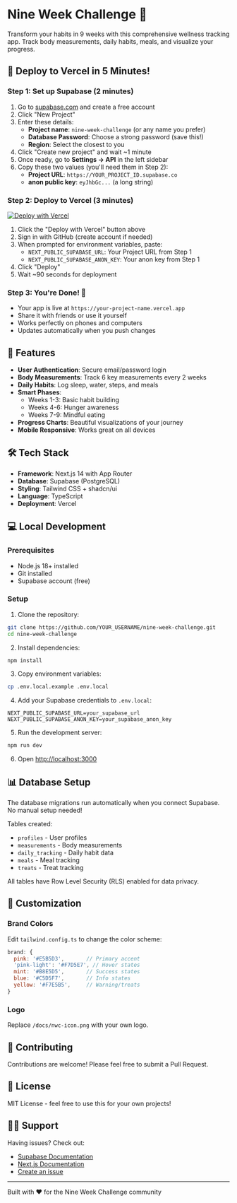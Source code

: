 # Nine Week Challenge 🎯

Transform your habits in 9 weeks with this comprehensive wellness tracking app. Track body measurements, daily habits, meals, and visualize your progress.

## 🚀 Deploy to Vercel in 5 Minutes!

### Step 1: Set up Supabase (2 minutes)

1. Go to [supabase.com](https://supabase.com) and create a free account
2. Click "New Project"
3. Enter these details:
   - **Project name**: `nine-week-challenge` (or any name you prefer)
   - **Database Password**: Choose a strong password (save this!)
   - **Region**: Select the closest to you
4. Click "Create new project" and wait ~1 minute
5. Once ready, go to **Settings → API** in the left sidebar
6. Copy these two values (you'll need them in Step 2):
   - **Project URL**: `https://YOUR_PROJECT_ID.supabase.co`
   - **anon public key**: `eyJhbGc...` (a long string)

### Step 2: Deploy to Vercel (3 minutes)

[![Deploy with Vercel](https://vercel.com/button)](https://vercel.com/new/clone?repository-url=https://github.com/YOUR_USERNAME/nine-week-challenge&env=NEXT_PUBLIC_SUPABASE_URL,NEXT_PUBLIC_SUPABASE_ANON_KEY&envDescription=Required%20Supabase%20credentials&envLink=https://github.com/YOUR_USERNAME/nine-week-challenge/blob/main/.env.local.example&project-name=nine-week-challenge&repository-name=nine-week-challenge)

1. Click the "Deploy with Vercel" button above
2. Sign in with GitHub (create account if needed)
3. When prompted for environment variables, paste:
   - `NEXT_PUBLIC_SUPABASE_URL`: Your Project URL from Step 1
   - `NEXT_PUBLIC_SUPABASE_ANON_KEY`: Your anon key from Step 1
4. Click "Deploy"
5. Wait ~90 seconds for deployment

### Step 3: You're Done! 🎉

- Your app is live at `https://your-project-name.vercel.app`
- Share it with friends or use it yourself
- Works perfectly on phones and computers
- Updates automatically when you push changes

## 📱 Features

- **User Authentication**: Secure email/password login
- **Body Measurements**: Track 6 key measurements every 2 weeks
- **Daily Habits**: Log sleep, water, steps, and meals
- **Smart Phases**: 
  - Weeks 1-3: Basic habit building
  - Weeks 4-6: Hunger awareness
  - Weeks 7-9: Mindful eating
- **Progress Charts**: Beautiful visualizations of your journey
- **Mobile Responsive**: Works great on all devices

## 🛠 Tech Stack

- **Framework**: Next.js 14 with App Router
- **Database**: Supabase (PostgreSQL)
- **Styling**: Tailwind CSS + shadcn/ui
- **Language**: TypeScript
- **Deployment**: Vercel

## 💻 Local Development

### Prerequisites

- Node.js 18+ installed
- Git installed
- Supabase account (free)

### Setup

1. Clone the repository:
```bash
git clone https://github.com/YOUR_USERNAME/nine-week-challenge.git
cd nine-week-challenge
```

2. Install dependencies:
```bash
npm install
```

3. Copy environment variables:
```bash
cp .env.local.example .env.local
```

4. Add your Supabase credentials to `.env.local`:
```
NEXT_PUBLIC_SUPABASE_URL=your_supabase_url
NEXT_PUBLIC_SUPABASE_ANON_KEY=your_supabase_anon_key
```

5. Run the development server:
```bash
npm run dev
```

6. Open [http://localhost:3000](http://localhost:3000)

## 📊 Database Setup

The database migrations run automatically when you connect Supabase. No manual setup needed!

Tables created:
- `profiles` - User profiles
- `measurements` - Body measurements
- `daily_tracking` - Daily habit data
- `meals` - Meal tracking
- `treats` - Treat tracking

All tables have Row Level Security (RLS) enabled for data privacy.

## 🎨 Customization

### Brand Colors

Edit `tailwind.config.ts` to change the color scheme:

```javascript
brand: {
  pink: '#E5B5D3',       // Primary accent
  'pink-light': '#F7D5E7', // Hover states
  mint: '#B8E5D5',       // Success states
  blue: '#C5D5F7',       // Info states
  yellow: '#F7E5B5',     // Warning/treats
}
```

### Logo

Replace `/docs/nwc-icon.png` with your own logo.

## 🤝 Contributing

Contributions are welcome! Please feel free to submit a Pull Request.

## 📄 License

MIT License - feel free to use this for your own projects!

## 🙋‍♀️ Support

Having issues? Check out:
- [Supabase Documentation](https://supabase.com/docs)
- [Next.js Documentation](https://nextjs.org/docs)
- [Create an issue](https://github.com/YOUR_USERNAME/nine-week-challenge/issues)

---

Built with ❤️ for the Nine Week Challenge community